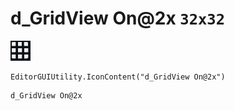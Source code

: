 # d_GridView On@2x `32x32`
<img src="/img/d_GridView%20On@2x.png" width=32 height=32>

``` CSharp
EditorGUIUtility.IconContent("d_GridView On@2x")
```
```
d_GridView On@2x
```
